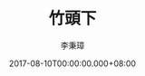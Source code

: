 ---
issue: 236
title: 竹頭下
author: 李秉璋
language: 詔安
date: 2017-08-10T00:00:00.000+08:00
topic: 抒懷
difficulty: 2
wikidata: Q98096105
wikidata_link: https://www.wikidata.org/wiki/Q98096105
---
